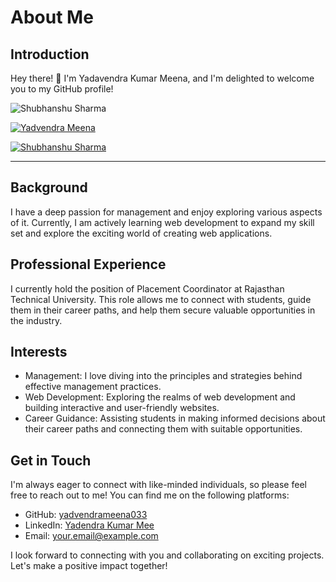 # About Me

## Introduction
Hey there! 👋 I'm Yadavendra Kumar Meena, and I'm delighted to welcome you to my GitHub profile! 
<p align="left"> 
  <img
        src="https://komarev.com/ghpvc/?username=yadvendrameena033&label=Profile%20views&color=0e75b6&style=flat"
        alt="Shubhanshu Sharma" /> </p>

<p align="left"> <a href="https://github.com/ryo-ma/github-profile-trophy"><img
            src="https://github-profile-trophy.vercel.app/?username=yadvendrameena033" alt="Yadvendra Meena" /></a> </p>

<p align="left"> <a href="https://twitter.com/" target="blank"><img
            src="https://img.shields.io/twitter/follow/Yadvendra Meena?logo=twitter&style=for-the-badge"
            alt="Shubhanshu Sharma" /></a> </p>

---


## Background
I have a deep passion for management and enjoy exploring various aspects of it. Currently, I am actively learning web development to expand my skill set and explore the exciting world of creating web applications.

## Professional Experience
I currently hold the position of Placement Coordinator at Rajasthan Technical University. This role allows me to connect with students, guide them in their career paths, and help them secure valuable opportunities in the industry.

## Interests
- Management: I love diving into the principles and strategies behind effective management practices.
- Web Development: Exploring the realms of web development and building interactive and user-friendly websites.
- Career Guidance: Assisting students in making informed decisions about their career paths and connecting them with suitable opportunities.

## Get in Touch
I'm always eager to connect with like-minded individuals, so please feel free to reach out to me! You can find me on the following platforms:

- GitHub: [yadvendrameena033](https://github.com/yadvendrameena033)
- LinkedIn: [Yadendra Kumar Mee](https://www.linkedin.com/in/your-linkedin-profile/)
- Email: your.email@example.com

I look forward to connecting with you and collaborating on exciting projects. Let's make a positive impact together!
